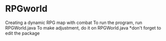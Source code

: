 # RPGworld
Creating a dynamic RPG map with combat
To run the program, run RPGWorld.java
To make adjustment, do it on RPGWorld.java
*don't forget to edit the package

